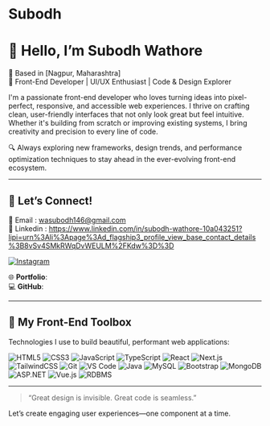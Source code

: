 # Subodh
# 👋 Hello, I’m Subodh Wathore

🌆 Based in [Nagpur, Maharashtra]  
🎨 Front-End Developer | UI/UX Enthusiast | Code & Design Explorer

I'm a passionate front-end developer who loves turning ideas into pixel-perfect, responsive, and accessible web experiences. I thrive on crafting clean, user-friendly interfaces that not only look great but feel intuitive. Whether it's building from scratch or improving existing systems, I bring creativity and precision to every line of code.

🔍 Always exploring new frameworks, design trends, and performance optimization techniques to stay ahead in the ever-evolving front-end ecosystem.

---

## 💬 Let’s Connect!

📧 Email : wasubodh146@gmail.com  
🔗 Linkedin : https://www.linkedin.com/in/subodh-wathore-10a043251?lipi=urn%3Ali%3Apage%3Ad_flagship3_profile_view_base_contact_details%3B8vSv4SMkRWqDvWEULM%2FKdw%3D%3D 

 [![Instagram](https://img.shields.io/badge/Instagram-@_lucifer1855_-E4405F?style=for-the-badge&logo=instagram&logoColor=white)](https://www.instagram.com/_lucifer1855_/)




🌐 **Portfolio**:   
💻 **GitHub**: 

---

## 🧰 My Front-End Toolbox

Technologies I use to build beautiful, performant web applications:

![HTML5](https://img.shields.io/badge/html5-%23E34F26.svg?style=for-the-badge&logo=html5&logoColor=white)
![CSS3](https://img.shields.io/badge/css3-%231572B6.svg?style=for-the-badge&logo=css3&logoColor=white)
![JavaScript](https://img.shields.io/badge/javascript-%23323330.svg?style=for-the-badge&logo=javascript&logoColor=%23F7DF1E)
![TypeScript](https://img.shields.io/badge/typescript-%23007ACC.svg?style=for-the-badge&logo=typescript&logoColor=white)
![React](https://img.shields.io/badge/react-%2320232a.svg?style=for-the-badge&logo=react&logoColor=%2361DAFB)
![Next.js](https://img.shields.io/badge/next.js-%23000000.svg?style=for-the-badge&logo=nextdotjs&logoColor=white)
![TailwindCSS](https://img.shields.io/badge/tailwindcss-%2338B2AC.svg?style=for-the-badge&logo=tailwind-css&logoColor=white)
![Git](https://img.shields.io/badge/git-%23F05033.svg?style=for-the-badge&logo=git&logoColor=white)
![VS Code](https://img.shields.io/badge/VS%20Code-%23007ACC.svg?style=for-the-badge&logo=visual-studio-code&logoColor=white)
![Java](https://img.shields.io/badge/java-%23ED8B00.svg?style=for-the-badge&logo=java&logoColor=white)
![MySQL](https://img.shields.io/badge/mysql-%234479A1.svg?style=for-the-badge&logo=mysql&logoColor=white)
![Bootstrap](https://img.shields.io/badge/bootstrap-%23563D7C.svg?style=for-the-badge&logo=bootstrap&logoColor=white)
![MongoDB](https://img.shields.io/badge/mongodb-%2347A248.svg?style=for-the-badge&logo=mongodb&logoColor=white)
![ASP.NET](https://img.shields.io/badge/ASP.NET-512BD4?style=for-the-badge&logo=.net&logoColor=white)
![Vue.js](https://img.shields.io/badge/vue.js-%2335495e.svg?style=for-the-badge&logo=vuedotjs&logoColor=%234FC08D)
![RDBMS](https://img.shields.io/badge/RDBMS-%23007396.svg?style=for-the-badge&logo=databricks&logoColor=white)

---

> “Great design is invisible. Great code is seamless.”

Let’s create engaging user experiences—one component at a time.
